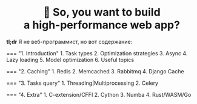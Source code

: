 <div align="center">
<h1> 🚀 <b>So, you want to build </br> a high-performance web app?</b></h1>
</div>

__tl;dr__ Я не веб-программист, но вот содержание:

=== "1. Introduction"
        1. Task types
        2. Optimization strategies
        3. Async
        4. Lazy loading
        5. Model optimization
        6. Useful topics

=== "2. Caching"
        1. Redis 
        2. Memcached 
        3. Rabbitmq 
        4. Django Cache

=== "3. Tasks query"
        1. Threading|Multiprocessing
        2. Celery

=== "4. Extra"
        1. C-extension/CFFI
        2. Cython
        3. Numba
        4. Rust/WASM/Go
